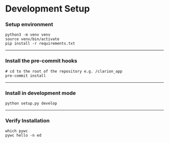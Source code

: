 Development Setup
=================

### Setup environment
```shell
python3 -m venv venv
source venv/bin/activate
pip install -r requirements.txt
```

---

### Install the pre-commit hooks

```shell
# cd to the root of the repository e.g. /clarion_app
pre-commit install
```

---

### Install in development mode
```shell
python setup.py develop
```

---

### Verify Installation
```shell
which pywc
pywc hello -n ed
```
